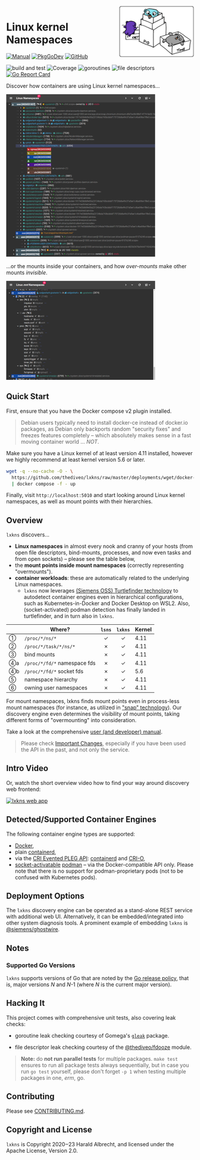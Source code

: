 <img alt="lxkns logo" align="right" width="200" src="docs/_images/lxkns-gophers.png">

# Linux kernel Namespaces

[![Manual](https://img.shields.io/badge/view-manual-blue)](https://thediveo.github.io/lxkns)
[![PkgGoDev](https://img.shields.io/badge/-reference-blue?logo=go&logoColor=white&labelColor=505050)](https://pkg.go.dev/github.com/thediveo/lxkns)
[![GitHub](https://img.shields.io/github/license/thediveo/lxkns)](https://img.shields.io/github/license/thediveo/lxkns)

![build and test](https://github.com/thediveo/lxkns/workflows/build%20and%20test/badge.svg?branch=master)
![Coverage](https://img.shields.io/badge/Coverage-82.0%25-brightgreen)
![goroutines](https://img.shields.io/badge/go%20routines-not%20leaking-success)
![file descriptors](https://img.shields.io/badge/file%20descriptors-not%20leaking-success)
[![Go Report Card](https://goreportcard.com/badge/github.com/thediveo/lxkns)](https://goreportcard.com/report/github.com/thediveo/lxkns)

Discover how containers are using Linux kernel namespaces...

[![container namespaces](docs/_images/all-namespaces-with-containers-thumbnail.png)](docs/_images/all-namespaces-with-containers.png)

...or the mounts inside your containers, and how _over-mounts_ make other mounts
_invisible_.

[![container mounts](docs/_images/container-mounts-thumbnail.png)](docs/_images/container-mounts.png)

## Quick Start

First, ensure that you have the Docker compose v2 plugin installed.

> Debian users typically need to install docker-ce instead of docker.io
> packages, as Debian only backports random "security fixes" and freezes
> features completely – which absolutely makes sense in a fast moving container
> world ... _NOT_.

Make sure you have a Linux kernel of at least version 4.11 installed, however we
highly recommend at least kernel version 5.6 or later.

```bash
wget -q --no-cache -O - \
  https://github.com/thediveo/lxkns/raw/master/deployments/wget/docker-compose.yaml \
  | docker compose -f - up
```

Finally, visit `http://localhost:5010` and start looking around Linux kernel
namespaces, as well as mount points with their hierarchies.

## Overview

`lxkns` discovers...
- **Linux namespaces** in almost every nook and cranny of your hosts (from open
  file descriptors, bind-mounts, processes, and now even tasks and from open
  sockets) – please see the table below,
- the **mount points inside mount namespaces** (correctly representing
  "overmounts").
- **container workloads**: these are automatically related to the underlying
  Linux namespaces.
  - `lxkns` now leverages [(Siemens OSS) Turtlefinder
    technology](https://github.com/siemens/turtlefinder) to autodetect container
    engines even in hierarchical configurations, such as Kubernetes-in-Docker
    and Docker Desktop on WSL2. Also, (socket-activated) podman detection has
    finally landed in turtlefinder, and in turn also in `lxkns`.


| | Where? | `lsns` | `lxkns` | Kernel |
| --- | --- | :---: | :---: | --- |
| ➀  | `/proc/*/ns/*` | ✓ | ✓ | 4.11 |
| ➁  | `/proc/*/task/*/ns/*` | ✗ | ✓ | 4.11 |
| ➂  | bind mounts | ✗ | ✓ | 4.11 |
| ➃a | `/proc/*/fd/*` namespace fds | ✗ | ✓ | 4.11 |
| ➃b | `/proc/*/fd/*` socket fds | ✗ | ✓ | 5.6 |
| ➄  | namespace hierarchy | ✗ | ✓ | 4.11 |
| ➅  | owning user namespaces | ✗ | ✓ | 4.11 |

For mount namespaces, lxkns finds mount points even in process-less mount
namespaces (for instance, as utilized in ["snap"
technology](https://snapcraft.io/docs)). Our discovery engine even determines
the visibility of mount points, taking different forms of "overmounting" into
consideration.

Take a look at the comprehensive [user (and developer)
manual](https://thediveo.github.io/lxkns).

> Please check [Important Changes](https://thediveo.github.io/lxkns#/changelog),
> especially if you have been used the API in the past, and not only the
> service.

## Intro Video

Or, watch the short overview video how to find your way around discovery web
frontend:

[![lxkns web
app](https://img.youtube.com/vi/4e6_jGLM9JA/0.jpg)](https://www.youtube.com/watch?v=4e6_jGLM9JA)

## Detected/Supported Container Engines

The following container engine types are supported:
- [Docker](https://docker.com),
- plain [containerd](https://containerd.io/),
- via the [CRI Evented
  PLEG API](https://github.com/kubernetes/enhancements/blob/master/keps/sig-node/3386-kubelet-evented-pleg/README.md):
  [containerd](https://containerd.io/) and [CRI-O](https://cri-o.io/),
- [socket-activatable](https://github.com/containers/podman/blob/main/docs/tutorials/socket_activation.md)
  [podman](https://podman.io/) – via the Docker-compatible API only. Please note
  that there is no support for podman-proprietary pods (not to be confused with
  Kubernetes pods).

## Deployment Options

The `lxkns` discovery engine can be operated as a stand-alone REST service with
additional web UI. Alternatively, it can be embedded/integrated into other
system diagnosis tools. A prominent example of embedding `lxkns` is
[@siemens/ghostwire](https://github.com/siemens/ghostwire).

## Notes

### Supported Go Versions

`lxkns` supports versions of Go that are noted by the [Go release
policy](https://golang.org/doc/devel/release.html#policy), that is, major
versions _N_ and _N_-1 (where _N_ is the current major version).

## Hacking It

This project comes with comprehensive unit tests, also covering leak checks:

* goroutine leak checking courtesy of Gomega's
  [`gleak`](https://onsi.github.io/gomega/#codegleakcode-finding-leaked-goroutines)
  package.

* file descriptor leak checking courtesy of the
  [@thediveo/fdooze](https://github.com/thediveo/fdooze) module.

> **Note:** do **not run parallel tests** for multiple packages. `make test`
ensures to run all package tests always sequentially, but in case you run `go
test` yourself, please don't forget `-p 1` when testing multiple packages in
one, _erm_, go.

## Contributing

Please see [CONTRIBUTING.md](CONTRIBUTING.md).

## Copyright and License

`lxkns` is Copyright 2020‒23 Harald Albrecht, and licensed under the Apache
License, Version 2.0.
